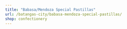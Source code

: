 ```yaml
---
title: "Babasa/Mendoza Special Pastillas"
url: /batangas-city/babasa-mendoza-special-pastillas/
shop: confectionery
---
```

